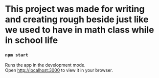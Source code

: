 

# This project was made for writing and creating rough beside just like we used to have in math class while in school life


### `npm start`

Runs the app in the development mode.\
Open [http://localhost:3000](http://localhost:3000) to view it in your browser.

